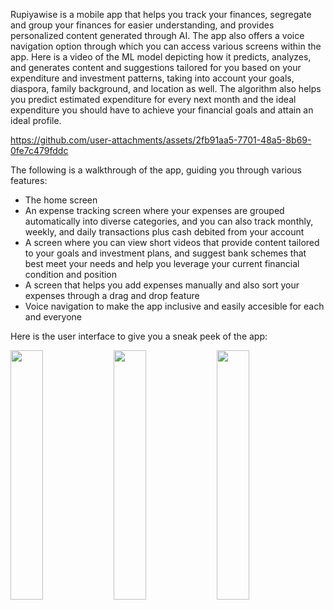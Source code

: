 Rupiyawise is a mobile app that helps you track your finances, segregate and group your finances for easier understanding, and provides personalized content generated through AI. The app also offers a voice navigation option through which you can access various screens within the app.
Here is a video of the ML model depicting how it predicts, analyzes, and generates content and suggestions tailored for you based on your expenditure and investment patterns, taking into account your goals, diaspora, family background, and location as well.
The algorithm also helps you predict estimated expenditure for every next month and the ideal expenditure you should have to achieve your financial goals and attain an ideal profile.



https://github.com/user-attachments/assets/2fb91aa5-7701-48a5-8b69-0fe7c479fddc


The following is a walkthrough of the app, guiding you through various features:
- The home screen
- An expense tracking screen where your expenses are grouped automatically into diverse categories, and you can also track monthly, weekly, and daily transactions plus cash debited from your account
- A screen where you can view short videos that provide content tailored to your goals and investment plans, and suggest bank schemes that best meet your needs and help you leverage your current financial condition and position
- A screen that helps you add expenses manually and also sort your expenses through a drag and drop feature
- Voice navigation to make the app inclusive and easily accesible for each and everyone


Here is the user interface to give you a sneak peek of the app:

<p float="left">
  <img src="https://github.com/user-attachments/assets/a1e4db20-905e-4248-b5b2-443a3575c018" width="32%" />
  <img src="https://github.com/user-attachments/assets/e70599c5-4c52-4171-a1e8-f0158cda08c1" width="32%" /> 
  <img src="https://github.com/user-attachments/assets/1b705fcc-be4c-4748-aa8d-bbcc355f57ca" width="32%" />
</p>
